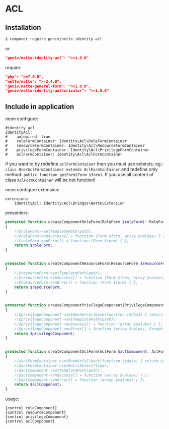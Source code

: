 ACL
===

Installation
------------

```sh
$ composer require geniv/nette-identity-acl
```
or
```json
"geniv/nette-identity-acl": ">=1.0.0"
```

require:
```json
"php": ">=7.0.0",
"nette/nette": ">=2.4.0",
"geniv/nette-general-form": ">=1.0.0",
"geniv/nette-identity-authorizator": ">=1.0.0"
```

Include in application
----------------------

neon configure:
```neon
#identity acl
identityAcl:
#    autowired: true
#    roleFormContainer: Identity\Acl\RoleFormContainer
#    resourceFormContainer: Identity\Acl\ResourceFormContainer
#    privilegeFormContainer: Identity\Acl\PrivilegeFormContainer
#    aclFormContainer: Identity\Acl\AclFormContainer
```

if you want to by redefine `aclFormContainer` then you must use extends, eg.: 
`class UserAclFormContainer extends AclFormContainer` and redefine only method: `public function getForm(Form $form)`.
If you use all content of class `AclFormContainer` will be not function!

neon configure extension:
```neon
extensions:
    identityAcl: Identity\Acl\Bridges\Nette\Extension
```

presenters:
```php
protected function createComponentRoleForm(RoleForm $roleForm): RoleForm
{
    //$roleForm->setTemplatePath(path);
    //$roleForm->onSuccess[] = function (Form $form, array $values) { };
    //$roleForm->onError[] = function (Form $form) { };
    return $roleForm;
}


protected function createComponentResourceForm(ResourceForm $resourceForm): ResourceForm
{
    //$resourceForm->setTemplatePath(path);
    //$resourceForm->onSuccess[] = function (Form $form, array $values) { };
    //$resourceForm->onError[] = function (Form $form) { };
    return $resourceForm;
}


protected function createComponentPrivilegeComponent(PrivilegeComponent $privilegeComponent): PrivilegeComponent
{
    //$privilegeComponent->setRenderCallback(function ($data) { return $data; });
    //$privilegeComponent->setTemplatePath(path);
    //$privilegeComponent->onSuccess[] = function (array $values) { };
    //$privilegeComponent->onError[] = function (array $values, Exception $e = null) { };
    return $privilegeComponent;
}


protected function createComponentAclForm(AclForm $aclComponent, AclFormContainer $aclFormContainer): AclForm
{
    //$aclFormContainer->setRenderCallback(function ($data) { return $data; });
    //$aclFormContainer->setMultiSelect(true);
    //$aclComponent->setTemplatePath(path);
    //$aclComponent->onSuccess[] = function (array $values) { };
    //$aclComponent->onError[] = function (array $values) { };
    return $aclComponent;
}
```

usage:
```latte
{control roleComponent}
{control resourceComponent}
{control privilegeComponent}
{control aclComponent}
```
